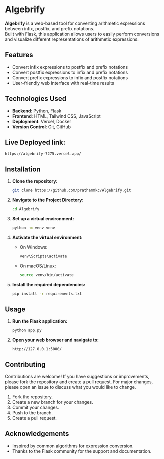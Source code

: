 # Algebrify

**Algebrify** is a web-based tool for converting arithmetic expressions between infix, postfix, and prefix notations. <br>
Built with Flask, this application allows users to easily perform conversions and visualize different representations of arithmetic expressions.<br>


## Features

- Convert infix expressions to postfix and prefix notations
- Convert postfix expressions to infix and prefix notations
- Convert prefix expressions to infix and postfix notations
- User-friendly web interface with real-time results

## Technologies Used

- **Backend**: Python, Flask
- **Frontend**: HTML, Tailwind CSS, JavaScript
- **Deployment**: Vercel, Docker
- **Version Control**: Git, GitHub


## Live Deployed link:
    https://algebrify-7275.vercel.app/

## Installation

1. **Clone the repository:**

    ```bash
    git clone https://github.com/prathammkc/Algebrify.git
    ```
    
2. **Navigate to the Project Directory:**

    ```sh
    cd Algebrify
    ```

3. **Set up a virtual environment:**

    ```bash
    python -m venv venv
    ```

4. **Activate the virtual environment:**

    - On Windows:

      ```bash
      venv\Scripts\activate
      ```

    - On macOS/Linux:

      ```bash
      source venv/bin/activate
      ```

5. **Install the required dependencies:**

    ```bash
    pip install -r requirements.txt
    ```

## Usage

1. **Run the Flask application:**

    ```bash
    python app.py
    ```

2. **Open your web browser and navigate to:**

    ```
    http://127.0.0.1:5000/
    ```


## Contributing

Contributions are welcome! If you have suggestions or improvements, please fork the repository and create a pull request. For major changes, please open an issue to discuss what you would like to change.

1. Fork the repository.
2. Create a new branch for your changes.
3. Commit your changes.
4. Push to the branch.
5. Create a pull request.


## Acknowledgements

- Inspired by common algorithms for expression conversion.
- Thanks to the Flask community for the support and documentation.


